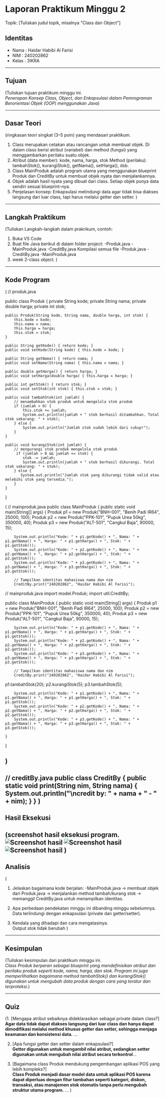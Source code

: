 # Laporan Praktikum Minggu 2
Topik: [Tuliskan judul topik, misalnya "Class dan Object"]

## Identitas
- Nama  : Haidar Habibi Al Farisi
- NIM   : 240202862
- Kelas : 3IKRA

---

## Tujuan
(Tuliskan tujuan praktikum minggu ini.  
 *Penerapan Konsep Class, Object, dan Enkapsulasi dalam Pemrograman Berorientasi Objek (OOP) menggunakan Java*)

---

## Dasar Teori
(ringkasan teori singkat (3–5 poin) yang mendasari praktikum.  
 
1. Class merupakan cetakan atau rancangan untuk membuat objek.
Di dalam class berisi atribut (variabel) dan method (fungsi) yang menggambarkan perilaku suatu objek.  
2. Atribut (data member): kode, nama, harga, stok
Method (perilaku): tambahStok(), kurangiStok(), getNama(), setHarga(), dsb. 
3. Class MainProduk adalah program utama yang menggunakan blueprint Produk dan CreditBy untuk membuat objek nyata dan menjalankannya.
4. Objek adalah hasil nyata yang dibuat dari class. Setiap objek punya data sendiri sesuai blueprint-nya.
5. Penjelasan konsep: 
Enkapsulasi melindungi data agar tidak bisa diakses langsung dari luar class, tapi harus melalui getter dan setter.
)

---

## Langkah Praktikum
(Tuliskan Langkah-langkah dalam prakrikum, contoh:
1. Buka VS Code
2. Buat file Java berikut di dalam folder project:
-Produk.java
-MainProduk.java
-CreditBy.java
Kompilasi semua file
 -Produk.java 
 -CreditBy.java 
 -MainProduk.java
3. week 2-class object.
)

---

## Kode Program
(
 // produk.java 

public class Produk {
    private String kode;
    private String nama;
    private double harga;
    private int stok;

    public Produk(String kode, String nama, double harga, int stok) {
        this.kode = kode;
        this.nama = nama;
        this.harga = harga;
        this.stok = stok;
    }

    public String getKode() { return kode; }
    public void setKode(String kode) { this.kode = kode; }

    public String getNama() { return nama; }
    public void setNama(String nama) { this.nama = nama; }

    public double getHarga() { return harga; }
    public void setHarga(double harga) { this.harga = harga; }

    public int getStok() { return stok; }
    public void setStok(int stok) { this.stok = stok; }

    public void tambahStok(int jumlah) {
        // menambahkan stok produk untuk mengelola stok produk
        if (jumlah > 0) {
            this.stok += jumlah;
            System.out.println(jumlah + " stok berhasil ditambahkan. Total stok sekarang: " + stok);
        } else {
            System.out.println("Jumlah stok sudah lebih dari cukup!");
        }
    }

    public void kurangiStok(int jumlah) {
        // mengurangi stok produk mengelola stok produk
         if (jumlah > 0 && jumlah <= stok) {
            stok -= jumlah;
            System.out.println(jumlah + " stok berhasil dikurangi. Total stok sekarang: " + stok);
        } else {
           System.out.println("Jumlah stok yang dikurangi tidak valid atau melebihi stok yang tersedia.");
        }
    }
}



(
    // mainproduk.java
public class MainProduk {
    public static void main(String[] args) {
        Produk p1 = new Produk("BNH-001", "Benih Padi IR64", 25000, 100);
        Produk p2 = new Produk("PPK-101", "Pupuk Urea 50kg", 350000, 40);
        Produk p3 = new Produk("ALT-501", "Cangkul Baja", 90000, 15);

        System.out.println("Kode: " + p1.getKode() + ", Nama: " + p1.getNama() + ", Harga: " + p1.getHarga() + ", Stok: " + p1.getStok());
        System.out.println("Kode: " + p2.getKode() + ", Nama: " + p2.getNama() + ", Harga: " + p2.getHarga() + ", Stok: " + p2.getStok());
        System.out.println("Kode: " + p3.getKode() + ", Nama: " + p3.getNama() + ", Harga: " + p3.getHarga() + ", Stok: " + p3.getStok());

        // Tampilkan identitas mahasiswa nama dan nim
        CreditBy.print("240202862", "Haidar Habibi Al Farisi");

            
 // mainproduk.java
import model.Produk;
import util.CreditBy;

public class MainProduk {
    public static void main(String[] args) {
        Produk p1 = new Produk("BNH-001", "Benih Padi IR64", 25000, 100);
        Produk p2 = new Produk("PPK-101", "Pupuk Urea 50kg", 350000, 40);
        Produk p3 = new Produk("ALT-501", "Cangkul Baja", 90000, 15);

        System.out.println("Kode: " + p1.getKode() + ", Nama: " + p1.getNama() + ", Harga: " + p1.getHarga() + ", Stok: " + p1.getStok());
        System.out.println("Kode: " + p2.getKode() + ", Nama: " + p2.getNama() + ", Harga: " + p2.getHarga() + ", Stok: " + p2.getStok());
        System.out.println("Kode: " + p3.getKode() + ", Nama: " + p3.getNama() + ", Harga: " + p3.getHarga() + ", Stok: " + p3.getStok());

        // Tampilkan identitas mahasiswa nama dan nim
        CreditBy.print("240202862", "Haidar Habibi Al Farisi");

p1.tambahStok(20);
p2.kurangiStok(5);
p3.tambahStok(5);
        
        System.out.println("Kode: " + p1.getKode() + ", Nama: " + p1.getNama() + ", Harga: " + p1.getHarga() + ", Stok: " + p1.getStok());
        System.out.println("Kode: " + p2.getKode() + ", Nama: " + p2.getNama() + ", Harga: " + p2.getHarga() + ", Stok: " + p2.getStok());
        System.out.println("Kode: " + p3.getKode() + ", Nama: " + p3.getNama() + ", Harga: " + p3.getHarga() + ", Stok: " + p3.getStok());

    }
}

)
---

// creditBy.java
public class CreditBy {
    public static void print(String nim, String nama) {
        System.out.println("\ncredit by: " +  nama + " - " +  nim);
    }
}
)
---





## Hasil Eksekusi
(screenshot hasil eksekusi program.  
![Screenshot hasil](/praktikum/week2-class-object/screenshots/Produkjava1-OOP.png)
![Screenshot hasil](/praktikum/week2-class-object/screenshots/mainproduk.png)
![Screenshot hasil](/praktikum/week2-class-object/screenshots/creditbyjava.png)
)
---

## Analisis
(
1. Jelaskan bagaimana kode berjalan:
-MainProduk.java → membuat objek dari Produk.java → menjalankan method tambah/kurang stok → memanggil CreditBy.java untuk menampilkan identitas.

2. Apa perbedaan pendekatan minggu ini dibanding minggu sebelumnya.
Data terlindungi dengan enkapsulasi (private dan getter/setter). 
3. Kendala yang dihadapi dan cara mengatasinya.  
Output stok tidak berubah
)
---

## Kesimpulan
(Tuliskan kesimpulan dari praktikum minggu ini.  
*Class Produk berperan sebagai blueprint yang mendefinisikan atribut dan perilaku produk seperti kode, nama, harga, dan stok.*
*Program ini juga memperlihatkan bagaimana method tambahStok() dan kurangiStok() digunakan untuk mengubah data produk dengan cara yang teratur dan terproteksi.*)

---

## Quiz
(1. [Mengapa atribut sebaiknya dideklarasikan sebagai private dalam class?]  
   **Agar data tidak dapat diakses langsung dari luar class dan hanya dapat dimodifikasi melalui method khusus getter dan setter, sehingga menjaga keamanan dan konsistensi data.**
 …  

2. [Apa fungsi getter dan setter dalam enkapsulasi?]  
   **Getter digunakan untuk mengambil nilai atribut, sedangkan setter digunakan untuk mengubah nilai atribut secara terkontrol**…  

3. [Bagaimana class Produk mendukung pengembangan aplikasi POS yang lebih kompleks?]  
   **Class Produk menjadi dasar model data untuk aplikasi POS karena dapat diperluas dengan fitur tambahan seperti kategori, diskon, transaksi, atau manajemen stok otomatis tanpa perlu mengubah struktur utama program.** …  )

